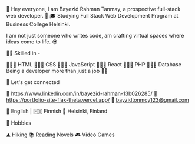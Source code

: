 👋 Hey everyone, I am Bayezid Rahman Tanmay, a prospective full-stack web developer. 👋 
🎓 Studying Full Stack Web Development Program at Business College Helsinki.

I am not just someone who writes code, am crafting virtual spaces where ideas come to life. 😎

👨‍🎓 Skilled in -

🧑🏼‍💻 HTML
🧑🏼‍💻 CSS
🧑🏼‍💻 JavaScript
🧑🏼‍💻 React
🧑🏼‍💻 PHP
🧑🏼‍💻 Database
Being a developer more than just a job 💯💯

🤝 Let's get connected

🔗 https://www.linkedin.com/in/bayezid-rahman-13b026285/
🔗 https://portfolio-site-flax-theta.vercel.app/
📩 bayzidtonmoy123@gmail.com

🏴󠁧󠁢󠁥󠁮󠁧󠁿 English | 🇫🇮 Finnish 🏡 Helsinki, Finland

🤘 Hobbies

⛰️ Hiking
📚 Reading Novels
🎮 Video Games
